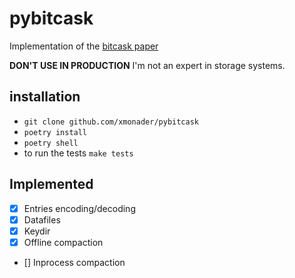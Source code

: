 # pybitcask

Implementation of the [bitcask paper](https://riak.com/assets/bitcask-intro.pdf)

**DON'T USE IN PRODUCTION** I'm not an expert in storage systems.

## installation

- `git clone github.com/xmonader/pybitcask`
- `poetry install`
- `poetry shell`
- to run the tests `make tests`


## Implemented

- [x] Entries encoding/decoding
- [x] Datafiles
- [x] Keydir
- [x] Offline compaction
- [] Inprocess compaction

